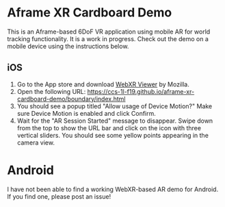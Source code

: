 # Aframe XR Cardboard Demo
This is an Aframe-based 6DoF VR application using mobile AR for world tracking functionality. It is a work in progress. Check out the demo on a mobile device using the instructions below. 

## iOS
1. Go to the App store and download [WebXR Viewer](https://apps.apple.com/us/app/webxr-viewer/id1295998056) by Mozilla.
2. Open the following URL: https://ccs-1l-f19.github.io/aframe-xr-cardboard-demo/boundary/index.html
3. You should see a popup titled "Allow usage of Device Motion?" Make sure Device Motion is enabled and click Confirm.
4. Wait for the "AR Session Started" message to disappear. Swipe down from the top to show the URL bar and click on the icon with three vertical sliders. You should see some yellow points appearing in the camera view.

# Android

I have not been able to find a working WebXR-based AR demo for Android. If you find one, please post an issue!
